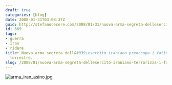```yaml
---
draft: true
categories: [blog]
date: 2008-01-31T03:08:37Z
guid: http://stefanocecere.com/2008/01/31/nuova-arma-segreta-dellesercito-iraniano-terrorizza-i-fattori/
id: 669
tags:
- guerra
- Iran
- ridere
title: Nuova arma segreta dell&#039;esercito iraniano preoccupa i fattori della pace
  terrestre.
slug: /2008/01/nuova-arma-segreta-dellesercito-iraniano-terrorizza-i-fattori/
---
```


![arma_iran_asino.jpg](http://stefanocecere.com/wp-content/uploads/sites/3/2008/01/arma_iran_asino.jpg)